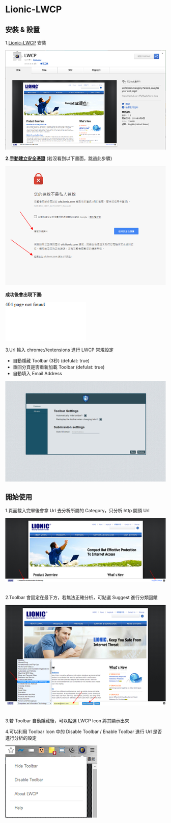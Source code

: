 # Lionic-LWCP


## 安裝 & 設置
1.[Lionic-LWCP](https://chrome.google.com/webstore/detail/lwcp/jaceioamekicnglldcbpmhdoofacmpcg?hl=zh-TW) 安裝 

![chrome-extension](https://raw.githubusercontent.com/FlyMaple/lionic-lwcp/master/public/images/chrome-extension.png)

<b>2.[手動建立安全憑證](https://ufs.lionic.com:8084/)</b> (若沒看到以下畫面，跳過此步驟)

![Auth](https://raw.githubusercontent.com/FlyMaple/lionic-lwcp/master/public/images/auth.png)
<br><br>
<b>成功後會出現下圖: </b>

![Auth](https://raw.githubusercontent.com/FlyMaple/lionic-lwcp/master/public/images/404.png)

3.Url 輸入 chrome://extensions 進行 LWCP 常規設定
  * 自動隱藏 Toolbar (3秒) (defulat: true)
  * 重回分頁是否重新加載 Toolbar (defulat: true)
  * 自動填入 Email Address
  
  ![options](https://raw.githubusercontent.com/FlyMaple/lionic-lwcp/master/public/images/options.png)
  
## 開始使用
1.頁面載入完畢後會拿 Url 去分析所屬的 Category，只分析 http 開頭 Url

![readonly](https://raw.githubusercontent.com/FlyMaple/lionic-lwcp/master/public/images/readonly.png)  
<br><br>
2.Toolbar 會固定在最下方，若無法正確分析，可點選 Suggest 進行分類回饋

![suggest](https://raw.githubusercontent.com/FlyMaple/lionic-lwcp/master/public/images/suggest.png)  
<br><br>
3.若 Toolbar 自動隱藏後，可以點選 LWCP Icon 將其顯示出來

4.可以利用 Toolbar Icon 中的 Disable Toolbar / Enable Toolbar 進行 Url 是否進行分析的設定

![bowser_icon](https://raw.githubusercontent.com/FlyMaple/lionic-lwcp/master/public/images/bowser_icon.png)  








